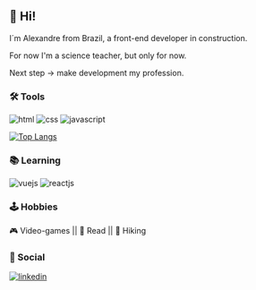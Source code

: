## :vulcan_salute: Hi!

I´m Alexandre from Brazil, a front-end developer in construction.

For now I'm a science teacher, but only for now.

Next step -> make development my profession.

### :hammer_and_wrench: Tools

![html](https://img.shields.io/badge/-HTML-orange?logo=HTML5&logoColor=white&style=for-the-badge)
![css](https://img.shields.io/badge/-CSS-blue?logo=CSS3&logoColor=white&style=for-the-badge)
![javascript](https://img.shields.io/badge/-JavaScript-yellow?logo=Javascript&logoColor=white&style=for-the-badge)

[![Top Langs](https://github-readme-stats.vercel.app/api/top-langs/?username=alexlopesbr&layout=compact&theme=vision-friendly-dark)](https://github.com/anuraghazra/github-readme-stats)

### :books: Learning

![vuejs](https://img.shields.io/badge/vuejs%20-%2335495e.svg?&style=for-the-badge&logo=vue.js&logoColor=%234FC08D)
![reactjs](https://img.shields.io/badge/react%20-%2320232a.svg?&style=for-the-badge&logo=react&logoColor=%2361DAFB)



### :joystick: Hobbies

:video_game: Video-games ||
:blue_book: Read ||
:hiking_boot: Hiking

### :speech_balloon: Social

<a href="https://www.linkedin.com/in/aleflopes/" target="_blank">![linkedin](https://img.shields.io/badge/-Linkedin-blue?logo=Linkedin&logoColor=white&style=for-the-badge)</a>
